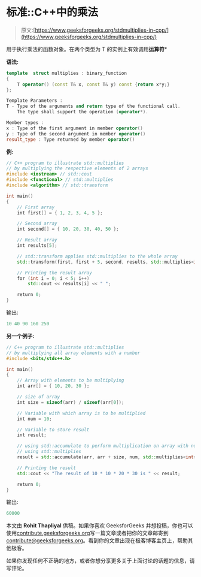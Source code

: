 # 标准::C++中的乘法

> 原文:[https://www.geeksforgeeks.org/stdmultiplies-in-cpp/](https://www.geeksforgeeks.org/stdmultiplies-in-cpp/)

用于执行乘法的函数对象。在两个类型为 T 的实例上有效调用**运算符***

**语法:**

```cpp
template  struct multiplies : binary_function  
{
    T operator() (const T& x, const T& y) const {return x*y;}
};

Template Parameters :
T - Type of the arguments and return type of the functional call.
    The type shall support the operation (operator*).

Member types :
x : Type of the first argument in member operator()
y : Type of the second argument in member operator()
result_type : Type returned by member operator()

```

**例:**

```cpp
// C++ program to illustrate std::multiplies
// by multiplying the respective elements of 2 arrays
#include <iostream> // std::cout
#include <functional> // std::multiplies
#include <algorithm> // std::transform

int main()
{
    // First array
    int first[] = { 1, 2, 3, 4, 5 };

    // Second array
    int second[] = { 10, 20, 30, 40, 50 };

    // Result array
    int results[5];

    // std::transform applies std::multiplies to the whole array
    std::transform(first, first + 5, second, results, std::multiplies<int>());

    // Printing the result array
    for (int i = 0; i < 5; i++)
        std::cout << results[i] << " ";

    return 0;
}
```

输出:

```cpp
10 40 90 160 250 

```

**另一个例子:**

```cpp
// C++ program to illustrate std::multiplies
// by multiplying all array elements with a number
#include <bits/stdc++.h>

int main()
{
    // Array with elements to be multiplying
    int arr[] = { 10, 20, 30 };

    // size of array
    int size = sizeof(arr) / sizeof(arr[0]);

    // Variable with which array is to be multiplied
    int num = 10;

    // Variable to store result
    int result;

    // using std::accumulate to perform multiplication on array with num
    // using std::multiplies
    result = std::accumulate(arr, arr + size, num, std::multiplies<int>());

    // Printing the result
    std::cout << "The result of 10 * 10 * 20 * 30 is " << result;

    return 0;
}
```

输出:

```cpp
60000

```

本文由 **Rohit Thapliyal** 供稿。如果你喜欢 GeeksforGeeks 并想投稿，你也可以使用[contribute.geeksforgeeks.org](http://www.contribute.geeksforgeeks.org)写一篇文章或者把你的文章邮寄到 contribute@geeksforgeeks.org。看到你的文章出现在极客博客主页上，帮助其他极客。

如果你发现任何不正确的地方，或者你想分享更多关于上面讨论的话题的信息，请写评论。